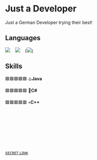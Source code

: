 # Just a Developer

Just a German Developer trying their best!

## Languages
<p>
<a href="#"><img src="https://github.com/yammadev/flag-icons/raw/master/png/DE@2x.png?raw=true" /></a>
&nbsp;&nbsp;
<a href="#"><img src="https://github.com/yammadev/flag-icons/raw/master/png/US@2x.png?raw=true" /></a>
&nbsp;&nbsp;
(<a href="#"><img src="https://github.com/yammadev/flag-icons/raw/master/png/FR@2x.png?raw=true" />)</a>
</p>

## Skills
🟩🟩🟩🟩🟩 ♨️**Java** 

🟩🟩🟩🟩🟩 🥱**C#** 

🟩🟩🟥🟥🟥 💀**C++** 

&nbsp;&nbsp;

&nbsp;&nbsp;

&nbsp;&nbsp;

&nbsp;&nbsp;

[sᴇᴄʀᴇᴛ ʟɪɴᴋ](https://www.youtube.com/watch?v=dQw4w9WgXcQ)
